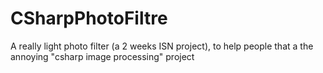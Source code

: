 # CSharpPhotoFiltre
A really light photo filter (a 2 weeks ISN project), to help people that a the annoying "csharp image processing" project 
